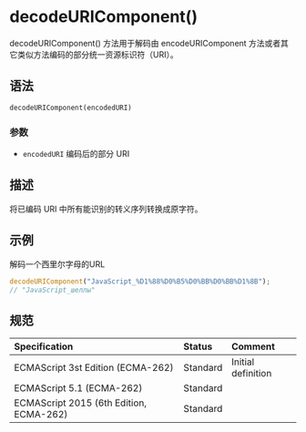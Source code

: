 # decodeURIComponent()

decodeURIComponent() 方法用于解码由 encodeURIComponent 方法或者其它类似方法编码的部分统一资源标识符（URI）。

## 语法
`decodeURIComponent(encodedURI)`

### 参数
* `encodedURI` 编码后的部分 URI

## 描述
将已编码 URI 中所有能识别的转义序列转换成原字符。

## 示例

解码一个西里尔字母的URL
```javascript
decodeURIComponent("JavaScript_%D1%88%D0%B5%D0%BB%D0%BB%D1%8B");
// "JavaScript_шеллы"
```

## 规范

| Specification                           | Status   | Comment            |
|:----------------------------------------|:---------|:-------------------|
| ECMAScript 3st Edition (ECMA-262)       | Standard | Initial definition |
| ECMAScript 5.1 (ECMA-262)               | Standard |                    |
| ECMAScript 2015 (6th Edition, ECMA-262) | Standard |                    |